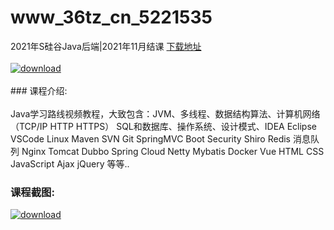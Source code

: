 # www_36tz_cn_5221535
2021年S硅谷Java后端|2021年11月结课
[下载地址](http://www.36tz.cn/article/5221535 "下载地址")
<br/></br>[![download](http://36tz.cn/muke_img/2021_11_1-12-300x180.png "下载地址")](http://www.36tz.cn/article/5221535 "下载地址")
<br/></br>### 课程介绍:<br/></br>Java学习路线视频教程，大致包含：JVM、多线程、数据结构算法、计算机网络（TCP/IP HTTP HTTPS） SQL和数据库、操作系统、设计模式、IDEA Eclipse VSCode Linux Maven SVN Git SpringMVC Boot Security Shiro Redis 消息队列 Nginx Tomcat Dubbo Spring Cloud Netty Mybatis Docker Vue HTML CSS JavaScript Ajax jQuery 等等..

### 课程截图:
[![download](http://36tz.cn/muke_img/2021_11_2-11.png "下载地址")](http://www.36tz.cn/article/5221535 "下载地址")
